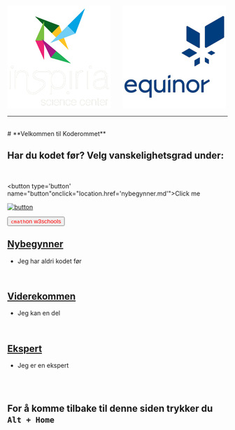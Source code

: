 
![Inspiria](logo/logo_72_hvit.png)  &nbsp; &nbsp; &nbsp;   ![Equinor](logo/equinor_72_blue.png)


------------------------------------------------------
<br>
# **Velkommen til Koderommet**


## Har du kodet før? Velg vanskelighetsgrad under:

<br>

<a><button type='button' name="button"onclick="location.href='nybegynner.md'">Click me</button></a>

[![button](http://www.presentationpro.com/images/product/medium/slide/PPP_CGENE_LT3_Presentation-PowerPoint-Slide-Graphic_Push_Button_Up.jpg)](https://mattermost.com)

<a><button name="button" style = "color: red" onclick="https://www.w3schools.com/CPP/cpp_math.asp">`cmath`on w3schools</button></a>

## [Nybegynner](nybegynner.md)
- Jeg har aldri kodet før

<br>

## [Viderekommen](viderekommen.md)
- Jeg kan en del

<br>

## [Ekspert](ekspert.md)
- Jeg er en ekspert

<br>
<br>

## For å komme tilbake til denne siden trykker du `Alt + Home`
